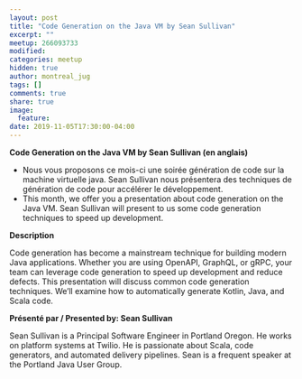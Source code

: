 ```yaml
---
layout: post
title: "Code Generation on the Java VM by Sean Sullivan"
excerpt: ""
meetup: 266093733
modified:
categories: meetup
hidden: true
author: montreal_jug
tags: []
comments: true
share: true
image:
  feature:
date: 2019-11-05T17:30:00-04:00
---
```


__Code Generation on the Java VM by Sean Sullivan (en anglais)__

* Nous vous proposons ce mois-ci une soirée génération de code sur la machine virtuelle java. 
Sean Sullivan nous présentera des techniques de génération de code pour accélérer le développement.
* This month, we offer you a presentation about code generation on the Java VM. 
Sean Sullivan will present to us some code generation techniques to speed up development.

__Description__

Code generation has become a mainstream technique for building modern Java applications. 
Whether you are using OpenAPI, GraphQL, or gRPC, your team can leverage code generation 
to speed up development and reduce defects. 
This presentation will discuss common code generation techniques. 
We’ll examine how to automatically generate Kotlin, Java, and Scala code.

__Présenté par / Presented by: Sean Sullivan__

Sean Sullivan is a Principal Software Engineer in Portland Oregon. He works on platform systems at Twilio. 
He is passionate about Scala, code generators, and automated delivery pipelines. Sean is a frequent speaker at 
the Portland Java User Group.
